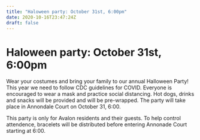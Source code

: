 ```yaml
---
title: "Haloween party: October 31st, 6:00pm"
date: 2020-10-16T23:47:24Z
draft: false
---
```


# Haloween party: October 31st,  6:00pm

Wear your costumes and bring your family to our annual Halloween Party! 
This year we need to follow CDC guidelines for COVID. Everyone is encouraged to wear a mask and practice social distancing. Hot dogs, drinks and snacks will be provided and will be pre-wrapped. The party will take place in Annondale Court on October 31, 6:00. 


This party is only for Avalon residents and their guests. To help control attendence, bracelets will be distributed before entering Annonade Court starting at 6:00.
